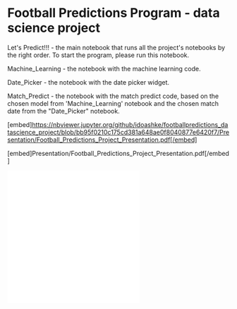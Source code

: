 # Football Predictions Program - data science project

Let's Predict!!! - the main notebook that runs all the project's notebooks by the right order.
                   To start the program, please run this notebook.

Machine_Learning - the notebook with the machine learning code.

Date_Picker - the notebook with the date picker widget.

Match_Predict - the notebook with the match predict code, based on the chosen model from 'Machine_Learning' notebook and the chosen match date from the "Date_Picker" notebook.




[embed]https://nbviewer.jupyter.org/github/idoashke/footballpredictions_datascience_project/blob/bb95f0210c175cd381a648ae0f8040877e6420f7/Presentation/Football_Predictions_Project_Presentation.pdf[/embed]




[embed]Presentation/Football_Predictions_Project_Presentation.pdf[/embed]

<embed src="/Presentation/Football_Predictions_Project_Presentation.pdf" type="application/pdf">

<object data="/Presentation/Football_Predictions_Project_Presentation.pdf" type="application/pdf" width="100%">
</object>



<object data="/Presentation/Football_Predictions_Project_Presentation.pdf" type="application/pdf" width="700px" height="700px">
    <embed src="/Presentation/Football_Predictions_Project_Presentation.pdf">
    </embed>
</object>
